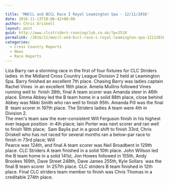 ```yaml
---

title: 'MWCCL and BCCL Race I Royal Leamington Spa - 12/11/2016'
date: 2016-11-13T10:06:42+00:00
author: Chris Driskell
layout: post
guid: http://www.clcstriders-runningclub.co.uk/?p=2518
permalink: /2016/11/mwccl-and-bccl-race-i-royal-leamington-spa-12112016/
categories:
  - Cross Country Reports
  - News
  - Race Reports
---
```

Liza Barry ran a storming race in the first of four fixtures for CLC Striders ladies  in the Midland Cross Country League Division 2 held at Leamington Spa. Barry finished an excellent 7th place. Chasing Barry was ladies captain Rachel Vines  in an excellent 16th place. Amelia Mullins followed Vines running well to  finish 38th, final A team scorer was Amanda steer in 46th place. Emma Abbey led the B team home in a solid 88th place, close behind Abbey was Nikki Smith who ran well to finish 95th. Amanda Pill was the final B  team scorer in 197th place. The Striders ladies A team were 4th in Division 2.  
The men's team saw the ever-consistent Will Ferguson finish in his highest ever league position  in 4th place; Iain Porter was next scorer and ran well to finish 18th place;  Sam Baylis put in a good shift to finish 33rd; Chris Driskell who has not raced for several months ran a below-par race to finish in 73rd place; Will  
Pearce was 124th, and final A team scorer was Neil Broadbent in 129th place. CLC Striders A team finished in a solid 10th place. John Willson led the B team home in a solid 141st, Jon Howes followed in 155th, Andy Brookes 169th, Dave Street 248th, Dave James 255th, Kyle Sollars  was the final B team scorer  In 257th place. CLC striders B team finished in 12th place. Final CLC striders team member to finish was Chris Thomas in a creditable 274th place.